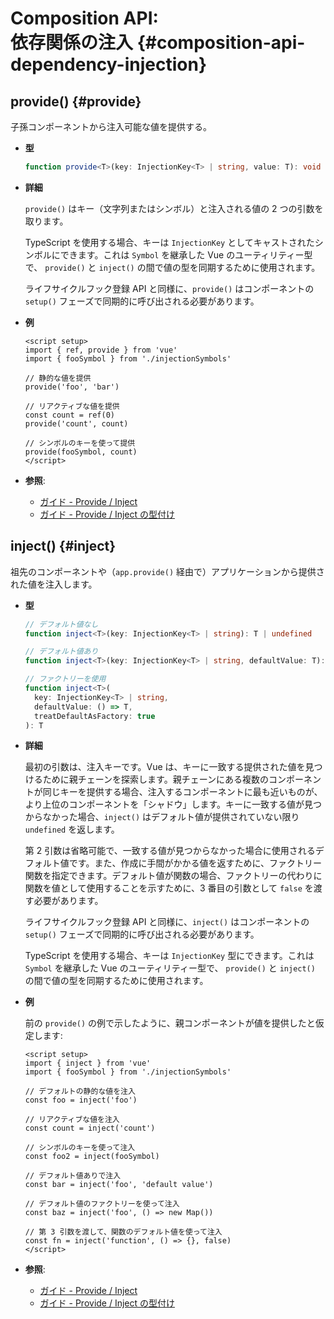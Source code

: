 # Composition API: <br>依存関係の注入 {#composition-api-dependency-injection}

## provide() {#provide}

子孫コンポーネントから注入可能な値を提供する。

- **型**

  ```ts
  function provide<T>(key: InjectionKey<T> | string, value: T): void
  ```

- **詳細**

  `provide()` はキー（文字列またはシンボル）と注入される値の 2 つの引数を取ります。

  TypeScript を使用する場合、キーは `InjectionKey` としてキャストされたシンボルにできます。これは `Symbol` を継承した Vue のユーティリティー型で、 `provide()` と `inject()` の間で値の型を同期するために使用されます。

  ライフサイクルフック登録 API と同様に、`provide()` はコンポーネントの `setup()` フェーズで同期的に呼び出される必要があります。

- **例**

  ```vue
  <script setup>
  import { ref, provide } from 'vue'
  import { fooSymbol } from './injectionSymbols'

  // 静的な値を提供
  provide('foo', 'bar')

  // リアクティブな値を提供
  const count = ref(0)
  provide('count', count)

  // シンボルのキーを使って提供
  provide(fooSymbol, count)
  </script>
  ```

- **参照**:
  - [ガイド - Provide / Inject](/guide/components/provide-inject)
  - [ガイド - Provide / Inject の型付け](/guide/typescript/composition-api.html#typing-provide-inject) <sup class="vt-badge ts" />

## inject() {#inject}

祖先のコンポーネントや（`app.provide()` 経由で）アプリケーションから提供された値を注入します。

- **型**

  ```ts
  // デフォルト値なし
  function inject<T>(key: InjectionKey<T> | string): T | undefined

  // デフォルト値あり
  function inject<T>(key: InjectionKey<T> | string, defaultValue: T): T

  // ファクトリーを使用
  function inject<T>(
    key: InjectionKey<T> | string,
    defaultValue: () => T,
    treatDefaultAsFactory: true
  ): T
  ```

- **詳細**

  最初の引数は、注入キーです。Vue は、キーに一致する提供された値を見つけるために親チェーンを探索します。親チェーンにある複数のコンポーネントが同じキーを提供する場合、注入するコンポーネントに最も近いものが、より上位のコンポーネントを「シャドウ」します。キーに一致する値が見つからなかった場合、`inject()` はデフォルト値が提供されていない限り `undefined` を返します。

  第 2 引数は省略可能で、一致する値が見つからなかった場合に使用されるデフォルト値です。また、作成に手間がかかる値を返すために、ファクトリー関数を指定できます。デフォルト値が関数の場合、ファクトリーの代わりに関数を値として使用することを示すために、3 番目の引数として `false` を渡す必要があります。

  ライフサイクルフック登録 API と同様に、`inject()` はコンポーネントの `setup()` フェーズで同期的に呼び出される必要があります。

  TypeScript を使用する場合、キーは `InjectionKey` 型にできます。これは `Symbol` を継承した Vue のユーティリティー型で、 `provide()` と `inject()` の間で値の型を同期するために使用されます。

- **例**

  前の `provide()` の例で示したように、親コンポーネントが値を提供したと仮定します:

  ```vue
  <script setup>
  import { inject } from 'vue'
  import { fooSymbol } from './injectionSymbols'

  // デフォルトの静的な値を注入
  const foo = inject('foo')

  // リアクティブな値を注入
  const count = inject('count')

  // シンボルのキーを使って注入
  const foo2 = inject(fooSymbol)

  // デフォルト値ありで注入
  const bar = inject('foo', 'default value')

  // デフォルト値のファクトリーを使って注入
  const baz = inject('foo', () => new Map())

  // 第 3 引数を渡して、関数のデフォルト値を使って注入
  const fn = inject('function', () => {}, false)
  </script>
  ```

- **参照**:
  - [ガイド - Provide / Inject](/guide/components/provide-inject)
  - [ガイド - Provide / Inject の型付け](/guide/typescript/composition-api.html#typing-provide-inject) <sup class="vt-badge ts" />
